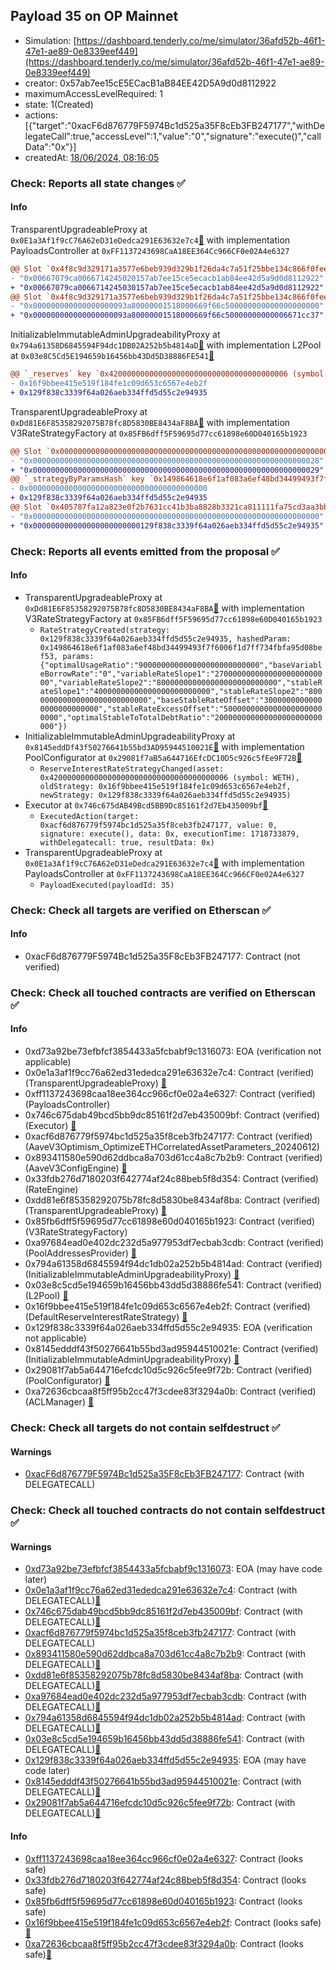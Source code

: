 ## Payload 35 on OP Mainnet

- Simulation: [https://dashboard.tenderly.co/me/simulator/36afd52b-46f1-47e1-ae89-0e8339eef449](https://dashboard.tenderly.co/me/simulator/36afd52b-46f1-47e1-ae89-0e8339eef449)
- creator: 0x57ab7ee15cE5ECacB1aB84EE42D5A9d0d8112922
- maximumAccessLevelRequired: 1
- state: 1(Created)
- actions: [{"target":"0xacF6d876779F5974Bc1d525a35F8cEb3FB247177","withDelegateCall":true,"accessLevel":1,"value":"0","signature":"execute()","callData":"0x"}]
- createdAt: [18/06/2024, 08:16:05](https://optimistic.etherscan.io/tx/0xc20a86dea536c285d9966d16e5d2abb75c22cbc3047893271a6b6c1377c334c6)

### Check: Reports all state changes :white_check_mark:

#### Info


TransparentUpgradeableProxy at `0x0E1a3Af1f9cC76A62eD31eDedca291E63632e7c4`[:ghost:](https://github.com/bgd-labs/aave-address-book "GovernanceV3Optimism.PAYLOADS_CONTROLLER") with implementation PayloadsController at `0xFF1137243698CaA18EE364Cc966CF0e02A4e6327`
```diff
@@ Slot `0x4f8c9d329171a3577e6beb939d329b1f26da4c7a51f25bbe134c866f0feee945` @@
- "0x00667079ca0066714245020157ab7ee15ce5ecacb1ab84ee42d5a9d0d8112922"
+ "0x00667079ca0066714245030157ab7ee15ce5ecacb1ab84ee42d5a9d0d8112922"
@@ Slot `0x4f8c9d329171a3577e6beb939d329b1f26da4c7a51f25bbe134c866f0feee946` @@
- "0x000000000000000000093a80000001518000669f66c500000000000000000000"
+ "0x000000000000000000093a80000001518000669f66c50000000000006671cc37"
```

InitializableImmutableAdminUpgradeabilityProxy at `0x794a61358D6845594F94dc1DB02A252b5b4814aD`[:ghost:](https://github.com/bgd-labs/aave-address-book "AaveV3Optimism.POOL") with implementation L2Pool at `0x03e8C5Cd5E194659b16456bb43Dd5D38886FE541`[:ghost:](https://github.com/bgd-labs/aave-address-book "AaveV3Optimism.POOL_IMPL")
```diff
@@ `_reserves` key `0x4200000000000000000000000000000000000006 (symbol: WETH).interestRateStrategyAddress` @@
- 0x16f9bbee415e519f184fe1c09d653c6567e4eb2f
+ 0x129f838c3339f64a026aeb334ffd5d55c2e94935
```

TransparentUpgradeableProxy at `0xDd81E6F85358292075B78fc8D5830BE8434aF8BA`[:ghost:](https://github.com/bgd-labs/aave-address-book "AaveV3Optimism.RATES_FACTORY") with implementation V3RateStrategyFactory at `0x85FB6dff5F59695d77cc61898e60D040165b1923`
```diff
@@ Slot `0x0000000000000000000000000000000000000000000000000000000000000002` @@
- "0x0000000000000000000000000000000000000000000000000000000000000028"
+ "0x0000000000000000000000000000000000000000000000000000000000000029"
@@ `_strategyByParamsHash` key `0x149864618e6f1af083a6ef48bd34499493f7f6006f1d7ff734fbfa95d08bef53` @@
- 0x0000000000000000000000000000000000000000
+ 0x129f838c3339f64a026aeb334ffd5d55c2e94935
@@ Slot `0x405787fa12a823e0f2b7631cc41b3ba8828b3321ca811111fa75cd3aa3bb5af6` @@
- "0x0000000000000000000000000000000000000000000000000000000000000000"
+ "0x000000000000000000000000129f838c3339f64a026aeb334ffd5d55c2e94935"
```


### Check: Reports all events emitted from the proposal :white_check_mark:

#### Info

- TransparentUpgradeableProxy at `0xDd81E6F85358292075B78fc8D5830BE8434aF8BA`[:ghost:](https://github.com/bgd-labs/aave-address-book "AaveV3Optimism.RATES_FACTORY") with implementation V3RateStrategyFactory at `0x85FB6dff5F59695d77cc61898e60D040165b1923`
  - `RateStrategyCreated(strategy: 0x129f838c3339f64a026aeb334ffd5d55c2e94935, hashedParam: 0x149864618e6f1af083a6ef48bd34499493f7f6006f1d7ff734fbfa95d08bef53, params: {"optimalUsageRatio":"900000000000000000000000000","baseVariableBorrowRate":"0","variableRateSlope1":"27000000000000000000000000","variableRateSlope2":"800000000000000000000000000","stableRateSlope1":"40000000000000000000000000","stableRateSlope2":"800000000000000000000000000","baseStableRateOffset":"30000000000000000000000000","stableRateExcessOffset":"50000000000000000000000000","optimalStableToTotalDebtRatio":"200000000000000000000000000"})`
- InitializableImmutableAdminUpgradeabilityProxy at `0x8145eddDf43f50276641b55bd3AD95944510021E`[:ghost:](https://github.com/bgd-labs/aave-address-book "AaveV3Optimism.POOL_CONFIGURATOR") with implementation PoolConfigurator at `0x29081f7aB5a644716EfcDC10D5c926c5fEe9F72B`[:ghost:](https://github.com/bgd-labs/aave-address-book "AaveV3Optimism.POOL_CONFIGURATOR_IMPL")
  - `ReserveInterestRateStrategyChanged(asset: 0x4200000000000000000000000000000000000006 (symbol: WETH), oldStrategy: 0x16f9bbee415e519f184fe1c09d653c6567e4eb2f, newStrategy: 0x129f838c3339f64a026aeb334ffd5d55c2e94935)`
- Executor at `0x746c675dAB49Bcd5BB9Dc85161f2d7Eb435009bf`[:ghost:](https://github.com/bgd-labs/aave-address-book "AaveV3Optimism.ACL_ADMIN, GovernanceV3Optimism.EXECUTOR_LVL_1")
  - `ExecutedAction(target: 0xacf6d876779f5974bc1d525a35f8ceb3fb247177, value: 0, signature: execute(), data: 0x, executionTime: 1718733879, withDelegatecall: true, resultData: 0x)`
- TransparentUpgradeableProxy at `0x0E1a3Af1f9cC76A62eD31eDedca291E63632e7c4`[:ghost:](https://github.com/bgd-labs/aave-address-book "GovernanceV3Optimism.PAYLOADS_CONTROLLER") with implementation PayloadsController at `0xFF1137243698CaA18EE364Cc966CF0e02A4e6327`
  - `PayloadExecuted(payloadId: 35)`

### Check: Check all targets are verified on Etherscan :white_check_mark:

#### Info

- 0xacF6d876779F5974Bc1d525a35F8cEb3FB247177: Contract (not verified) 

### Check: Check all touched contracts are verified on Etherscan :white_check_mark:

#### Info

- 0xd73a92be73efbfcf3854433a5fcbabf9c1316073: EOA (verification not applicable)
- 0x0e1a3af1f9cc76a62ed31ededca291e63632e7c4: Contract (verified) (TransparentUpgradeableProxy) [:ghost:](https://github.com/bgd-labs/aave-address-book "GovernanceV3Optimism.PAYLOADS_CONTROLLER")
- 0xff1137243698caa18ee364cc966cf0e02a4e6327: Contract (verified) (PayloadsController) 
- 0x746c675dab49bcd5bb9dc85161f2d7eb435009bf: Contract (verified) (Executor) [:ghost:](https://github.com/bgd-labs/aave-address-book "AaveV3Optimism.ACL_ADMIN, GovernanceV3Optimism.EXECUTOR_LVL_1")
- 0xacf6d876779f5974bc1d525a35f8ceb3fb247177: Contract (verified) (AaveV3Optimism_OptimizeETHCorrelatedAssetParameters_20240612) 
- 0x893411580e590d62ddbca8a703d61cc4a8c7b2b9: Contract (verified) (AaveV3ConfigEngine) [:ghost:](https://github.com/bgd-labs/aave-address-book "AaveV3Optimism.CONFIG_ENGINE")
- 0x33fdb276d7180203f642774af24c88beb5f8d354: Contract (verified) (RateEngine) 
- 0xdd81e6f85358292075b78fc8d5830be8434af8ba: Contract (verified) (TransparentUpgradeableProxy) [:ghost:](https://github.com/bgd-labs/aave-address-book "AaveV3Optimism.RATES_FACTORY")
- 0x85fb6dff5f59695d77cc61898e60d040165b1923: Contract (verified) (V3RateStrategyFactory) 
- 0xa97684ead0e402dc232d5a977953df7ecbab3cdb: Contract (verified) (PoolAddressesProvider) [:ghost:](https://github.com/bgd-labs/aave-address-book "AaveV3Optimism.POOL_ADDRESSES_PROVIDER")
- 0x794a61358d6845594f94dc1db02a252b5b4814ad: Contract (verified) (InitializableImmutableAdminUpgradeabilityProxy) [:ghost:](https://github.com/bgd-labs/aave-address-book "AaveV3Optimism.POOL")
- 0x03e8c5cd5e194659b16456bb43dd5d38886fe541: Contract (verified) (L2Pool) [:ghost:](https://github.com/bgd-labs/aave-address-book "AaveV3Optimism.POOL_IMPL")
- 0x16f9bbee415e519f184fe1c09d653c6567e4eb2f: Contract (verified) (DefaultReserveInterestRateStrategy) [:ghost:](https://github.com/bgd-labs/aave-address-book "AaveV3Optimism.ASSETS.WETH.INTEREST_RATE_STRATEGY")
- 0x129f838c3339f64a026aeb334ffd5d55c2e94935: EOA (verification not applicable)
- 0x8145edddf43f50276641b55bd3ad95944510021e: Contract (verified) (InitializableImmutableAdminUpgradeabilityProxy) [:ghost:](https://github.com/bgd-labs/aave-address-book "AaveV3Optimism.POOL_CONFIGURATOR")
- 0x29081f7ab5a644716efcdc10d5c926c5fee9f72b: Contract (verified) (PoolConfigurator) [:ghost:](https://github.com/bgd-labs/aave-address-book "AaveV3Optimism.POOL_CONFIGURATOR_IMPL")
- 0xa72636cbcaa8f5ff95b2cc47f3cdee83f3294a0b: Contract (verified) (ACLManager) [:ghost:](https://github.com/bgd-labs/aave-address-book "AaveV3Optimism.ACL_MANAGER")

### Check: Check all targets do not contain selfdestruct :white_check_mark:

#### Warnings

- [0xacF6d876779F5974Bc1d525a35F8cEb3FB247177](https://optimistic.etherscan.io/address/0xacF6d876779F5974Bc1d525a35F8cEb3FB247177): Contract (with DELEGATECALL)

### Check: Check all touched contracts do not contain selfdestruct :white_check_mark:

#### Warnings

- [0xd73a92be73efbfcf3854433a5fcbabf9c1316073](https://optimistic.etherscan.io/address/0xd73a92be73efbfcf3854433a5fcbabf9c1316073): EOA (may have code later)
- [0x0e1a3af1f9cc76a62ed31ededca291e63632e7c4](https://optimistic.etherscan.io/address/0x0e1a3af1f9cc76a62ed31ededca291e63632e7c4): Contract (with DELEGATECALL)[:ghost:](https://github.com/bgd-labs/aave-address-book "GovernanceV3Optimism.PAYLOADS_CONTROLLER")
- [0x746c675dab49bcd5bb9dc85161f2d7eb435009bf](https://optimistic.etherscan.io/address/0x746c675dab49bcd5bb9dc85161f2d7eb435009bf): Contract (with DELEGATECALL)[:ghost:](https://github.com/bgd-labs/aave-address-book "AaveV3Optimism.ACL_ADMIN, GovernanceV3Optimism.EXECUTOR_LVL_1")
- [0xacf6d876779f5974bc1d525a35f8ceb3fb247177](https://optimistic.etherscan.io/address/0xacf6d876779f5974bc1d525a35f8ceb3fb247177): Contract (with DELEGATECALL)
- [0x893411580e590d62ddbca8a703d61cc4a8c7b2b9](https://optimistic.etherscan.io/address/0x893411580e590d62ddbca8a703d61cc4a8c7b2b9): Contract (with DELEGATECALL)[:ghost:](https://github.com/bgd-labs/aave-address-book "AaveV3Optimism.CONFIG_ENGINE")
- [0xdd81e6f85358292075b78fc8d5830be8434af8ba](https://optimistic.etherscan.io/address/0xdd81e6f85358292075b78fc8d5830be8434af8ba): Contract (with DELEGATECALL)[:ghost:](https://github.com/bgd-labs/aave-address-book "AaveV3Optimism.RATES_FACTORY")
- [0xa97684ead0e402dc232d5a977953df7ecbab3cdb](https://optimistic.etherscan.io/address/0xa97684ead0e402dc232d5a977953df7ecbab3cdb): Contract (with DELEGATECALL)[:ghost:](https://github.com/bgd-labs/aave-address-book "AaveV3Optimism.POOL_ADDRESSES_PROVIDER")
- [0x794a61358d6845594f94dc1db02a252b5b4814ad](https://optimistic.etherscan.io/address/0x794a61358d6845594f94dc1db02a252b5b4814ad): Contract (with DELEGATECALL)[:ghost:](https://github.com/bgd-labs/aave-address-book "AaveV3Optimism.POOL")
- [0x03e8c5cd5e194659b16456bb43dd5d38886fe541](https://optimistic.etherscan.io/address/0x03e8c5cd5e194659b16456bb43dd5d38886fe541): Contract (with DELEGATECALL)[:ghost:](https://github.com/bgd-labs/aave-address-book "AaveV3Optimism.POOL_IMPL")
- [0x129f838c3339f64a026aeb334ffd5d55c2e94935](https://optimistic.etherscan.io/address/0x129f838c3339f64a026aeb334ffd5d55c2e94935): EOA (may have code later)
- [0x8145edddf43f50276641b55bd3ad95944510021e](https://optimistic.etherscan.io/address/0x8145edddf43f50276641b55bd3ad95944510021e): Contract (with DELEGATECALL)[:ghost:](https://github.com/bgd-labs/aave-address-book "AaveV3Optimism.POOL_CONFIGURATOR")
- [0x29081f7ab5a644716efcdc10d5c926c5fee9f72b](https://optimistic.etherscan.io/address/0x29081f7ab5a644716efcdc10d5c926c5fee9f72b): Contract (with DELEGATECALL)[:ghost:](https://github.com/bgd-labs/aave-address-book "AaveV3Optimism.POOL_CONFIGURATOR_IMPL")

#### Info

- [0xff1137243698caa18ee364cc966cf0e02a4e6327](https://optimistic.etherscan.io/address/0xff1137243698caa18ee364cc966cf0e02a4e6327): Contract (looks safe)
- [0x33fdb276d7180203f642774af24c88beb5f8d354](https://optimistic.etherscan.io/address/0x33fdb276d7180203f642774af24c88beb5f8d354): Contract (looks safe)
- [0x85fb6dff5f59695d77cc61898e60d040165b1923](https://optimistic.etherscan.io/address/0x85fb6dff5f59695d77cc61898e60d040165b1923): Contract (looks safe)
- [0x16f9bbee415e519f184fe1c09d653c6567e4eb2f](https://optimistic.etherscan.io/address/0x16f9bbee415e519f184fe1c09d653c6567e4eb2f): Contract (looks safe)[:ghost:](https://github.com/bgd-labs/aave-address-book "AaveV3Optimism.ASSETS.WETH.INTEREST_RATE_STRATEGY")
- [0xa72636cbcaa8f5ff95b2cc47f3cdee83f3294a0b](https://optimistic.etherscan.io/address/0xa72636cbcaa8f5ff95b2cc47f3cdee83f3294a0b): Contract (looks safe)[:ghost:](https://github.com/bgd-labs/aave-address-book "AaveV3Optimism.ACL_MANAGER")

